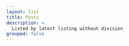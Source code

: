 ```yaml
---
layout: list
title: Posts
description: >
  Listed by latest listing without division
grouped: false
---
```

